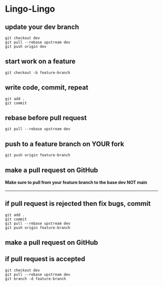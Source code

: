 # Lingo-Lingo

## update your dev branch
```git checkout dev```  
```git pull --rebase upstream dev```  
```git push origin dev```  

## start work on a feature
```git checkout -b feature-branch```  

## write code, commit, repeat
```git add .```  
```git commit```  

## rebase before pull request
```git pull --rebase upstream dev```  

## push to a feature branch on YOUR fork
```git push origin feature-branch```  

## make a pull request on GitHub
#### Make sure to pull from your feature branch to the base dev NOT main

---

## if pull request is rejected then fix bugs, commit
```git add .```  
```git commit```  
```git pull --rebase upstream dev```  
```git push origin feature-branch```  

## make a pull request on GitHub

## if pull request is accepted
```git checkout dev```  
```git pull --rebase upstream dev```  
```git branch -d feature-branch```  
